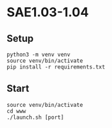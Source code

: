# SAE1.03-1.04

## Setup
```
python3 -m venv venv
source venv/bin/activate
pip install -r requirements.txt 
```

## Start
```
source venv/bin/activate
cd www
./launch.sh [port]
```
